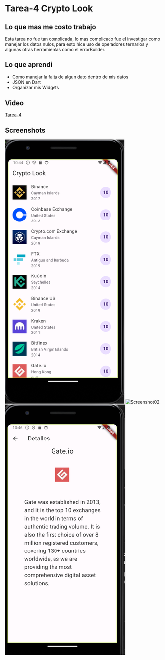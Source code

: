 # Tarea-4 Crypto Look

## Lo que mas me costo trabajo 

  Esta tarea no fue tan complicada, lo mas complicado fue el investigar como manejar los datos nulos, 
  para esto hice uso de operadores ternarios y algunas otras herramientas como el errorBuilder.

## Lo que aprendi

  - Como manejar la falta de algun dato dentro de mis datos
  - JSON en Dart
  - Organizar mis Widgets

## Video

[Tarea-4](https://youtu.be/20CLZQE7PPw)

## Screenshots

![Screenshot01](<./screenshots/Screenshot1.png>)
![Screenshot02](<./screenshots/Screenshot2.png>)
![Screenshot02](<./screenshots/Screenshot3.png>)

